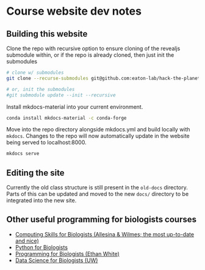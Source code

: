 ---
---


# Course website dev notes


## Building this website

Clone the repo with recursive option to ensure cloning of the revealjs submodule within,
or if the repo is already cloned, then just init the submodules
```bash
# clone w/ submodules
git clone --recurse-submodules git@github.com:eaton-lab/hack-the-planet.git

# or, init the submodules
#git submodule update --init --recursive
```

Install mkdocs-material into your current environment.
```bash
conda install mkdocs-material -c conda-forge
```

Move into the repo directory alongside mkdocs.yml and build locally with `mkdocs`. 
Changes to the repo will now automatically update in the website being served
to localhost:8000. 
```bash
mkdocs serve
```


## Editing the site

Currently the old class structure is still present in the `old-docs` directory. Parts of this
can be updated and moved to the new `docs/` directory to be integrated into the new site. 

## Other useful programming for biologists courses
- [Computing Skills for Biologists (Allesina & Wilmes; the most up-to-date and nice)](https://computingskillsforbiologists.com/downloads/exercises/#scientific)
- [Python for Biologists](https://www.pythonforbiologists.org/)
- [Programming for Biologists (Ethan White)](https://www.programmingforbiologists.org/)
- [Data Science for Biologists (UW)](https://github.com/eleanorlutz/Data_science_for_biologists_2019/tree/main)

